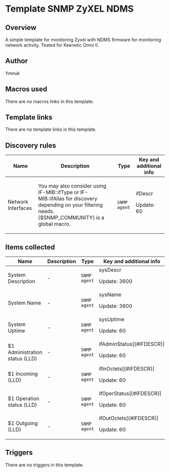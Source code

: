 # Template SNMP ZyXEL NDMS

## Overview

A simple template for monitoring Zyxel with NDMS firmware for monitoring network activity. Tested for Keenetic Omni II.  




## Author

Ymnuk

## Macros used

There are no macros links in this template.

## Template links

There are no template links in this template.

## Discovery rules

|Name|Description|Type|Key and additional info|
|----|-----------|----|----|
|Network Interfaces|<p>You may also consider using IF-MIB::ifType or IF-MIB::ifAlias for discovery depending on your filtering needs. {$SNMP_COMMUNITY} is a global macro.</p>|`SNMP agent`|ifDescr<p>Update: 60</p>|
## Items collected

|Name|Description|Type|Key and additional info|
|----|-----------|----|----|
|System Description|<p>-</p>|`SNMP agent`|sysDescr<p>Update: 3600</p>|
|System Name|<p>-</p>|`SNMP agent`|sysName<p>Update: 3600</p>|
|System Uptime|<p>-</p>|`SNMP agent`|sysUptime<p>Update: 60</p>|
|$1 Administration status (LLD)|<p>-</p>|`SNMP agent`|ifAdminStatus[{#IFDESCR}]<p>Update: 60</p>|
|$1 Incoming (LLD)|<p>-</p>|`SNMP agent`|ifInOctets[{#IFDESCR}]<p>Update: 60</p>|
|$1 Operation status (LLD)|<p>-</p>|`SNMP agent`|ifOperStatus[{#IFDESCR}]<p>Update: 60</p>|
|$1 Outgoing (LLD)|<p>-</p>|`SNMP agent`|ifOutOctets[{#IFDESCR}]<p>Update: 60</p>|
## Triggers

There are no triggers in this template.

